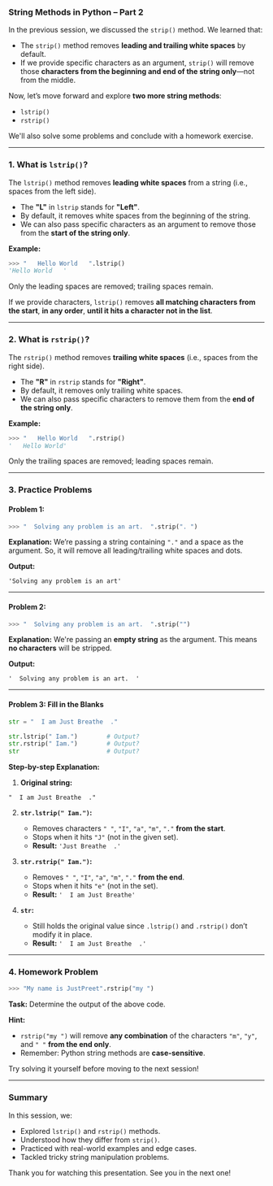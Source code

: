 ### String Methods in Python – Part 2

In the previous session, we discussed the `strip()` method. We learned that:

* The `strip()` method removes **leading and trailing white spaces** by default.
* If we provide specific characters as an argument, `strip()` will remove those **characters from the beginning and end of the string only**—not from the middle.

Now, let’s move forward and explore **two more string methods**:

* `lstrip()`
* `rstrip()`

We'll also solve some problems and conclude with a homework exercise.

---

### 1. What is `lstrip()`?

The `lstrip()` method removes **leading white spaces** from a string (i.e., spaces from the left side).

* The **"L"** in `lstrip` stands for **"Left"**.
* By default, it removes white spaces from the beginning of the string.
* We can also pass specific characters as an argument to remove those from the **start of the string only**.

**Example:**

```python
>>> "   Hello World   ".lstrip()
'Hello World   '
```

Only the leading spaces are removed; trailing spaces remain.

If we provide characters, `lstrip()` removes **all matching characters from the start**, **in any order**, **until it hits a character not in the list**.

---

### 2. What is `rstrip()`?

The `rstrip()` method removes **trailing white spaces** (i.e., spaces from the right side).

* The **"R"** in `rstrip` stands for **"Right"**.
* By default, it removes only trailing white spaces.
* We can also pass specific characters to remove them from the **end of the string only**.

**Example:**

```python
>>> "   Hello World   ".rstrip()
'   Hello World'
```

Only the trailing spaces are removed; leading spaces remain.

---

### 3. Practice Problems

#### **Problem 1:**

```python
>>> "  Solving any problem is an art.  ".strip(". ")
```

**Explanation:**
We’re passing a string containing `"."` and a space as the argument.
So, it will remove all leading/trailing white spaces and dots.

**Output:**

```
'Solving any problem is an art'
```

---

#### **Problem 2:**

```python
>>> "  Solving any problem is an art.  ".strip("")
```

**Explanation:**
We're passing an **empty string** as the argument. This means **no characters** will be stripped.

**Output:**

```
'  Solving any problem is an art.  '
```

---

#### **Problem 3: Fill in the Blanks**

```python
str = "  I am Just Breathe  ."

str.lstrip(" Iam.")        # Output?
str.rstrip(" Iam.")        # Output?
str                        # Output?
```

**Step-by-step Explanation:**

1. **Original string:**

```
"  I am Just Breathe  ."
```

2. **`str.lstrip(" Iam.")`:**

   * Removes characters `" "`, `"I"`, `"a"`, `"m"`, `"."` **from the start**.
   * Stops when it hits `"J"` (not in the given set).
   * **Result:** `'Just Breathe  .'`

3. **`str.rstrip(" Iam.")`:**

   * Removes `" "`, `"I"`, `"a"`, `"m"`, `"."` **from the end**.
   * Stops when it hits `"e"` (not in the set).
   * **Result:** `'  I am Just Breathe'`

4. **`str`:**

   * Still holds the original value since `.lstrip()` and `.rstrip()` don’t modify it in place.
   * **Result:** `'  I am Just Breathe  .'`

---

### 4. Homework Problem

```python
>>> "My name is JustPreet".rstrip("my ")
```

**Task:**
Determine the output of the above code.

**Hint:**

* `rstrip("my ")` will remove **any combination** of the characters `"m"`, `"y"`, and `" "` **from the end only**.
* Remember: Python string methods are **case-sensitive**.

Try solving it yourself before moving to the next session!

---

### Summary

In this session, we:

* Explored `lstrip()` and `rstrip()` methods.
* Understood how they differ from `strip()`.
* Practiced with real-world examples and edge cases.
* Tackled tricky string manipulation problems.

Thank you for watching this presentation. See you in the next one!
